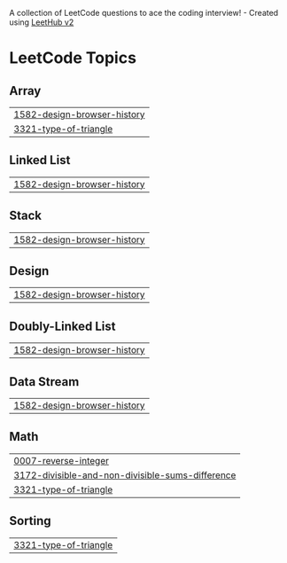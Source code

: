 A collection of LeetCode questions to ace the coding interview! - Created using [LeetHub v2](https://github.com/arunbhardwaj/LeetHub-2.0)
<!---LeetCode Topics Start-->
# LeetCode Topics
## Array
|  |
| ------- |
| [1582-design-browser-history](https://github.com/MadannagariRaju/LinkedList/tree/master/1582-design-browser-history) |
| [3321-type-of-triangle](https://github.com/MadannagariRaju/LinkedList/tree/master/3321-type-of-triangle) |
## Linked List
|  |
| ------- |
| [1582-design-browser-history](https://github.com/MadannagariRaju/LinkedList/tree/master/1582-design-browser-history) |
## Stack
|  |
| ------- |
| [1582-design-browser-history](https://github.com/MadannagariRaju/LinkedList/tree/master/1582-design-browser-history) |
## Design
|  |
| ------- |
| [1582-design-browser-history](https://github.com/MadannagariRaju/LinkedList/tree/master/1582-design-browser-history) |
## Doubly-Linked List
|  |
| ------- |
| [1582-design-browser-history](https://github.com/MadannagariRaju/LinkedList/tree/master/1582-design-browser-history) |
## Data Stream
|  |
| ------- |
| [1582-design-browser-history](https://github.com/MadannagariRaju/LinkedList/tree/master/1582-design-browser-history) |
## Math
|  |
| ------- |
| [0007-reverse-integer](https://github.com/MadannagariRaju/LinkedList/tree/master/0007-reverse-integer) |
| [3172-divisible-and-non-divisible-sums-difference](https://github.com/MadannagariRaju/LinkedList/tree/master/3172-divisible-and-non-divisible-sums-difference) |
| [3321-type-of-triangle](https://github.com/MadannagariRaju/LinkedList/tree/master/3321-type-of-triangle) |
## Sorting
|  |
| ------- |
| [3321-type-of-triangle](https://github.com/MadannagariRaju/LinkedList/tree/master/3321-type-of-triangle) |
<!---LeetCode Topics End-->